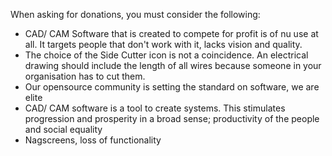 When asking for donations, you must consider the following:

 - CAD/ CAM Software that is created to compete for profit is of nu use at all. It targets people that don't work with it, lacks vision and quality.
 - The choice of the Side Cutter icon is not a coincidence. An electrical drawing should include the length of all wires because someone in your organisation has to cut them. 
 - Our opensource community is setting the standard on software, we are elite
 - CAD/ CAM software is a tool to create systems. This stimulates progression and prosperity in a broad sense; productivity of the people and social equality
 - Nagscreens, loss of functionality
